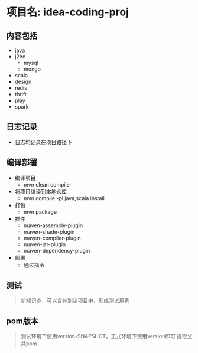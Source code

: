 # 项目名: idea-coding-proj

## 内容包括
- java
- j2ee
  - mysql
  - mongo
- scala
- design
- redis
- thrift
- play
- spark

## 日志记录
- 日志均记录在项目路径下

## 编译部署
- 编译项目
    - mvn clean compile
- 将项目编译到本地仓库
    - mvn compile -pl java,scala install
- 打包
    - mvn package
- 插件
    - maven-assembly-plugin
    - maven-shade-plugin
    - maven-compiler-plugin
    - maven-jar-plugin
    - maven-dependency-plugin
- 部署
    - 通过指令    

## 测试
> 新知识点，可以合并到该项目中，形成测试用例

## pom版本
> 测试环境下使用version-SNAPSHOT，正式环境下使用version即可
> 提取公共pom